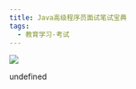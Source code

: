 ```yaml
---
title: Java高级程序员面试笔试宝典
tags:
  - 教育学习-考试
---
```


![](https://cdn.weread.qq.com/weread/cover/66/YueWen_32463099/s_YueWen_32463099.jpg)

undefined